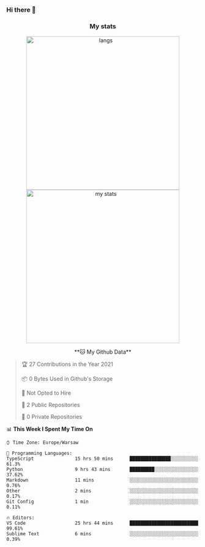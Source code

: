 ### Hi there 👋

<!--
**DamianKocjan/DamianKocjan** is a ✨ _special_ ✨ repository because its `README.md` (this file) appears on your GitHub profile.

Here are some ideas to get you started:

- 🔭 I’m currently working on ...
- 🌱 I’m currently learning ...
- 👯 I’m looking to collaborate on ...
- 🤔 I’m looking for help with ...
- 💬 Ask me about ...
- 📫 How to reach me: ...
- 😄 Pronouns: ...
- ⚡ Fun fact: ...
-->

<h3 align="center">My stats</h3>

<p align="center">
  <img src="https://github-readme-stats.vercel.app/api/top-langs/?username=DamianKocjan&layout=compact" width="400" alt="langs" />
  <br />
  <img src="https://github-readme-stats.vercel.app/api?username=DamianKocjan&count_private=true&show_icons=true" width="400" alt="my stats" />
  <br />
  <p align="center">
    <!--START_SECTION:waka-->
**🐱 My Github Data** 

> 🏆 27 Contributions in the Year 2021
 > 
> 📦 0 Bytes Used in Github's Storage 
 > 
> 🚫 Not Opted to Hire
 > 
> 📜 2 Public Repositories 
 > 
> 🔑 0 Private Repositories  
 > 
📊 **This Week I Spent My Time On** 

```text
⌚︎ Time Zone: Europe/Warsaw

💬 Programming Languages: 
TypeScript               15 hrs 50 mins      ███████████████░░░░░░░░░░   61.3% 
Python                   9 hrs 43 mins       █████████░░░░░░░░░░░░░░░░   37.62% 
Markdown                 11 mins             ░░░░░░░░░░░░░░░░░░░░░░░░░   0.76% 
Other                    2 mins              ░░░░░░░░░░░░░░░░░░░░░░░░░   0.17% 
Git Config               1 min               ░░░░░░░░░░░░░░░░░░░░░░░░░   0.11%

🔥 Editors: 
VS Code                  25 hrs 44 mins      █████████████████████████   99.61% 
Sublime Text             6 mins              ░░░░░░░░░░░░░░░░░░░░░░░░░   0.39%

```


<!--END_SECTION:waka-->
  </p>
</p>
